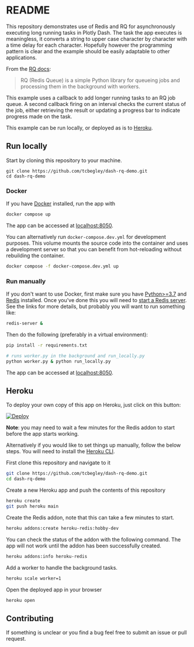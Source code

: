 # README

This repository demonstrates use of Redis and RQ for asynchronously executing
long running tasks in Plotly Dash. The task the app executes is meaningless, it
converts a string to upper case character by character with a time delay for
each character. Hopefully however the programming pattern is clear and the
example should be easily adaptable to other applications.

From the [RQ docs][rq-docs]:

> RQ (Redis Queue) is a simple Python library for queueing jobs and processing
> them in the background with workers.

This example uses a callback to add longer running tasks to an RQ job queue. A
second callback firing on an interval checks the current status of the job,
either retrieving the result or updating a progress bar to indicate progress
made on the task.

This example can be run locally, or deployed as is to [Heroku][heroku].

## Run locally

Start by cloning this repository to your machine.

```
git clone https://github.com/tcbegley/dash-rq-demo.git
cd dash-rq-demo
```

### Docker

If you have [Docker][docker] installed, run the app with

```sh
docker compose up
```

The app can be accessed at [localhost:8050](https://127.0.0.1:8050).

You can alternatively run `docker-compose.dev.yml` for development purposes.
This volume mounts the source code into the container and uses a development
server so that you can benefit from hot-reloading without rebuilding the
container.

```sh
docker compose -f docker-compose.dev.yml up
```
### Run manually

If you don't want to use Docker, first make sure you have
[Python>=3.7][python37] and [Redis][redis] installed. Once you've done this you
will need to [start a Redis server][redis-server]. See the links for more
details, but probably you will want to run something like:

```sh
redis-server &
```

Then do the following (preferably in a virtual environment):

```sh
pip install -r requirements.txt

# runs worker.py in the background and run_locally.py
python worker.py & python run_locally.py
```

The app can be accessed at [localhost:8050](https://127.0.0.1:8050).

## Heroku

To deploy your own copy of this app on Heroku, just click on this button:

[![Deploy](https://www.herokucdn.com/deploy/button.svg)][deploy-endpoint]

**Note**: you may need to wait a few minutes for the Redis addon to start before the app starts working.

Alternatively if you would like to set things up manually, follow the below
steps. You will need to install the [Heroku CLI][heroku-cli].

First clone this repository and navigate to it

```sh
git clone https://github.com/tcbegley/dash-rq-demo.git
cd dash-rq-demo
```

Create a new Heroku app and push the contents of this repository

```sh
heroku create
git push heroku main
```

Create the Redis addon, note that this can take a few minutes to start.

```sh
heroku addons:create heroku-redis:hobby-dev
```

You can check the status of the addon with the following command. The app will not work until the addon has been successfully created.

```sh
heroku addons:info heroku-redis
```

Add a worker to handle the background tasks.

```sh
heroku scale worker=1
```

Open the deployed app in your browser

```sh
heroku open
```

## Contributing

If something is unclear or you find a bug feel free to submit an issue or pull
request.

[deploy-endpoint]: https://heroku.com/deploy?template=https://github.com/tcbegley/dash-rq-demo
[docker]: https://www.docker.com/
[heroku]: https://www.heroku.com/
[heroku-cli]: https://devcenter.heroku.com/articles/heroku-cli
[python37]: https://www.python.org/
[redis]: https://redis.io/
[redis-server]: https://redis.io/topics/quickstart#starting-redis
[rq-docs]: https://python-rq.org/

